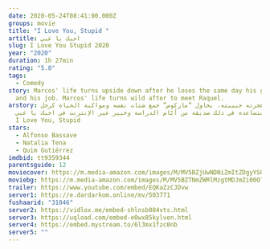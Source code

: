 ```yaml
---
date: 2020-05-24T08:41:00.000Z
groups: movie
title: "I Love You, Stupid "
artitle: احبك يا غبي
slug: I Love You Stupid 2020
year: "2020"
duration: 1h 27min
rating: "5.8"
tags:
  - Comedy
story: Marcos' life turns upside down after he loses the same day his girlfriend
  and his job. Marcos' life turns wild after to meet Raquel.
arstory: بعد أن هجرته حبيبته، يحاول “ماركوس” جمع شتات نفسه ومواكبة الحياة كرجل
  عصري، وستساعده في ذلك صديقة من أيّام الدراسة وخبير عبر الإنترنت في احبك يا غبي
  I Love You, Stupid
stars:
  - Alfonso Bassave
  - Natalia Tena
  - Quim Gutiérrez
imdbid: tt9359344
parentsguide: 12
moviecover: https://m.media-amazon.com/images/M/MV5BZjUwNDNiZmItZDgyYS00MTY2LTkxMzUtMThhZmMyODkwMTJiXkEyXkFqcGdeQXVyMTA0MjU0Ng@@._V1_UY268_CR3,0,182,268_AL_.jpg
moviebg: https://m.media-amazon.com/images/M/MV5BZTNmZWRlMzgtMDJmZi00OThkLWE4NGUtMGY1NTM1NmQ1NjhlXkEyXkFqcGdeQXVyMTMxODk2OTU@._V1_.jpg
trailer: https://www.youtube.com/embed/EQKaZzCJDvw
server1: https://e.dardarkom.online/mv/503771
fushaarid: "31046"
server2: https://vidlox.me/embed-shlnsb084vts.html
server3: https://uqload.com/embed-e0wx85kylven.html
server4: https://embed.mystream.to/6l3mx1fzc0nb
server5: ""
---
```

